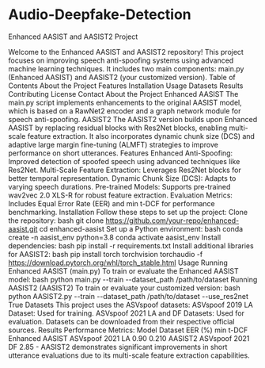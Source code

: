 # Audio-Deepfake-Detection
Enhanced AASIST and AASIST2 Project

Welcome to the Enhanced AASIST and AASIST2 repository! This project focuses on improving speech anti-spoofing systems using advanced machine learning techniques. It includes two main components: main.py (Enhanced AASIST) and AASIST2 (your customized version).
Table of Contents
About the Project
Features
Installation
Usage
Datasets
Results
Contributing
License
Contact
About the Project
Enhanced AASIST
The main.py script implements enhancements to the original AASIST model, which is based on a RawNet2 encoder and a graph network module for speech anti-spoofing.
AASIST2
The AASIST2 version builds upon Enhanced AASIST by replacing residual blocks with Res2Net blocks, enabling multi-scale feature extraction. It also incorporates dynamic chunk size (DCS) and adaptive large margin fine-tuning (ALMFT) strategies to improve performance on short utterances.
Features
Enhanced Anti-Spoofing: Improved detection of spoofed speech using advanced techniques like Res2Net.
Multi-Scale Feature Extraction: Leverages Res2Net blocks for better temporal representation.
Dynamic Chunk Size (DCS): Adapts to varying speech durations.
Pre-trained Models: Supports pre-trained wav2vec 2.0 XLS-R for robust feature extraction.
Evaluation Metrics: Includes Equal Error Rate (EER) and min t-DCF for performance benchmarking.
Installation
Follow these steps to set up the project:
Clone the repository:
bash
git clone https://github.com/your-repo/enhanced-aasist.git
cd enhanced-aasist
Set up a Python environment:
bash
conda create -n aasist_env python=3.8
conda activate aasist_env
Install dependencies:
bash
pip install -r requirements.txt
Install additional libraries for AASIST2:
bash
pip install torch torchvision torchaudio -f https://download.pytorch.org/whl/torch_stable.html
Usage
Running Enhanced AASIST (main.py)
To train or evaluate the Enhanced AASIST model:
bash
python main.py --train --dataset_path /path/to/dataset
Running AASIST2 (AASIST2)
To train or evaluate your customized version:
bash
python AASIST2.py --train --dataset_path /path/to/dataset --use_res2net True
Datasets
This project uses the ASVspoof datasets:
ASVspoof 2019 LA Dataset: Used for training.
ASVspoof 2021 LA and DF Datasets: Used for evaluation.
Datasets can be downloaded from their respective official sources.
Results
Performance Metrics:
Model	Dataset	EER (%)	min t-DCF
Enhanced AASIST	ASVspoof 2021 LA	0.90	0.210
AASIST2	ASVspoof 2021 DF	2.85	-
AASIST2 demonstrates significant improvements in short utterance evaluations due to its multi-scale feature extraction capabilities.
